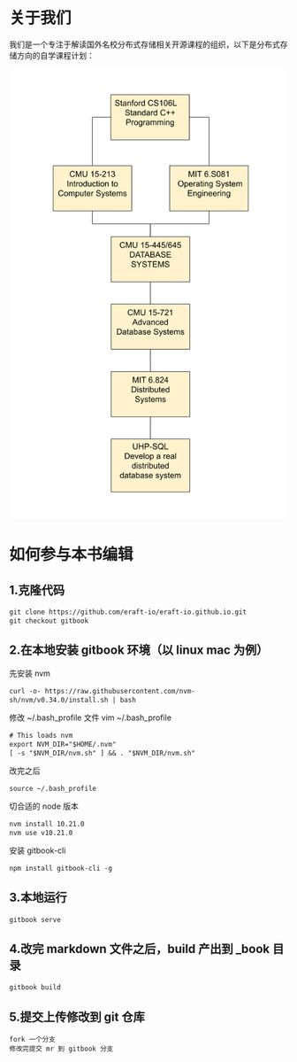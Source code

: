 # 关于我们

我们是一个专注于解读国外名校分布式存储相关开源课程的组织，以下是分布式存储方向的自学课程计划：

![课程体系](figures/course_arch.svg)

# 如何参与本书编辑

## 1.克隆代码
```
git clone https://github.com/eraft-io/eraft-io.github.io.git
git checkout gitbook
```

## 2.在本地安装 gitbook 环境（以 linux mac 为例）

先安装 nvm

```
curl -o- https://raw.githubusercontent.com/nvm-sh/nvm/v0.34.0/install.sh | bash

```

修改 ~/.bash_profile 文件 vim ~/.bash_profile

```
# This loads nvm
export NVM_DIR="$HOME/.nvm"
[ -s "$NVM_DIR/nvm.sh" ] && . "$NVM_DIR/nvm.sh"
```

改完之后

```
source ~/.bash_profile
```

切合适的 node 版本
```
nvm install 10.21.0
nvm use v10.21.0
```

安装 gitbook-cli

```
npm install gitbook-cli -g
```

## 3.本地运行
```
gitbook serve
```

## 4.改完 markdown 文件之后，build 产出到 _book 目录
```
gitbook build
```
## 5.提交上传修改到 git 仓库

```
fork 一个分支
修改完提交 mr 到 gitbook 分支
```
